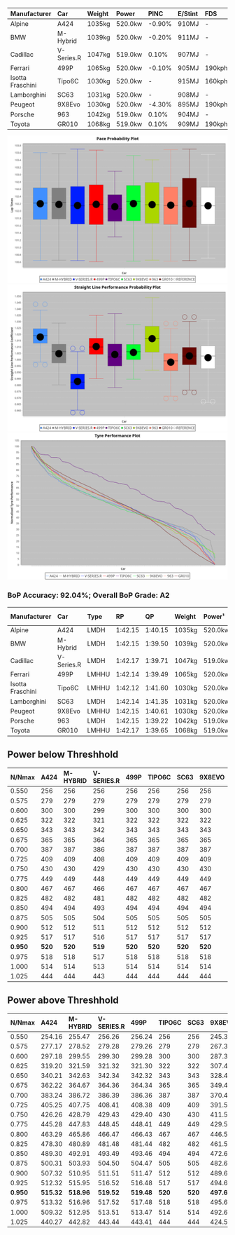 | Manufacturer     | Car        | Weight | Power   | PINC    | E/Stint | FDS     |
|:-|:-|:-|:-|:-|:-|:-|
| Alpine           | A424       | 1035kg | 520.0kw | -0.90%  | 910MJ   |    -    |
| BMW              | M-Hybrid   | 1039kg | 520.0kw | -0.20%  | 911MJ   |    -    |
| Cadillac         | V-Series.R | 1047kg | 519.0kw | 0.10%   | 907MJ   |    -    |
| Ferrari          | 499P       | 1065kg | 520.0kw | -0.10%  | 905MJ   | 190kph  |
| Isotta Fraschini | Tipo6C     | 1030kg | 520.0kw |    -    | 915MJ   | 160kph  |
| Lamborghini      | SC63       | 1031kg | 520.0kw |    -    | 908MJ   |    -    |
| Peugeot          | 9X8Evo     | 1030kg | 520.0kw | -4.30%  | 895MJ   | 190kph  |
| Porsche          | 963        | 1042kg | 519.0kw | 0.10%   | 904MJ   |    -    |
| Toyota           | GR010      | 1068kg | 519.0kw | 0.10%   | 909MJ   | 190kph  |

![PACECHART](./IMG/AUTO.png)
![STRAIGHTLINEPERFORMANCECHART](./IMG/AUTO_sp.png)
![TYREPERFORMANCECHART](./IMG/AUTO_tw.png)

### BoP Accuracy: 92.04%; Overall BoP Grade: A2
| Manufacturer     | Car        | Type  | RP      | QP      | Weight | Power¹  | Threshhold | PINC    | Power²   | E/Stint | AVG Vmax  | FDS     | RDLC | L/Stint | BOP-Grade | Model Accuracy | Model Points | Match%  | SimDiff |
|:-|:-|:-|:-|:-|:-|:-|:-|:-|:-|:-|:-|:-|:-|:-|:-|:-|:-|:-|:-|
| Alpine           | A424       | LMDH  | 1:42.15 | 1:40.15 | 1035kg | 520.0kw | 250.0kph   | -0.90%  | 515.30kw |  910MJ  | 301.90kph |    -    | 1.01 | 33      | ~A1       | 100.00%        | 635          | 97.76%  | ±0.09s  |
| BMW              | M-Hybrid   | LMDH  | 1:42.15 | 1:39.50 | 1039kg | 520.0kw | 250.0kph   | -0.20%  | 519.00kw |  911MJ  | 300.01kph |    -    | 1.01 | 33      | ~A1       | 100.00%        | 1696         | 100.00% | ±0.06s  |
| Cadillac         | V-Series.R | LMDH  | 1:42.17 | 1:39.71 | 1047kg | 519.0kw | 250.0kph   | 0.10%   | 519.50kw |  907MJ  | 295.27kph |    -    | 1.01 | 33      | ~A1       | 88.64%         | 2076         | 99.32%  | ±0.24s  |
| Ferrari          | 499P       | LMHHU | 1:42.14 | 1:39.49 | 1065kg | 520.0kw | 250.0kph   | -0.10%  | 519.50kw |  905MJ  | 299.34kph | 190kph  | 1.02 | 33      | ~A1       | 91.94%         | 2476         | 100.00% | ±0.06s  |
| Isotta Fraschini | Tipo6C     | LMHHU | 1:42.12 | 1:41.60 | 1030kg | 520.0kw | 0.0kph     |    -    | 520.00kw |  915MJ  | 300.58kph | 160kph  | 1.07 | 33      | +Ω1       | 100.00%        | 66           | 48.28%  | ±0.05s  |
| Lamborghini      | SC63       | LMDH  | 1:42.14 | 1:41.35 | 1031kg | 520.0kw | 0.0kph     |    -    | 520.00kw |  908MJ  | 300.73kph |    -    | 1.05 | 33      | ~A1       | 100.00%        | 504          | 99.02%  | ±0.33s  |
| Peugeot          | 9X8Evo     | LMHHU | 1:42.15 | 1:40.61 | 1030kg | 520.0kw | 250.0kph   | -4.30%  | 497.60kw |  895MJ  | 300.56kph | 190kph  | 1.02 | 33      | +B2       | 100.00%        | 249          | 83.94%  | #       |
| Porsche          | 963        | LMDH  | 1:42.15 | 1:39.22 | 1042kg | 519.0kw | 250.0kph   | 0.10%   | 519.50kw |  904MJ  | 298.50kph |    -    | 1.01 | 33      | ~A1       | 90.40%         | 5633         | 100.00% | ±0.26s  |
| Toyota           | GR010      | LMHHU | 1:42.17 | 1:39.65 | 1068kg | 519.0kw | 250.0kph   | 0.10%   | 519.50kw |  909MJ  | 297.86kph | 190kph  | 1.02 | 33      | ~A1       | 90.11%         | 3235         | 100.00% | ±0.22s  |

## Power below Threshhold
| N/Nmax    | A424    | M-HYBRID | V-SERIES.R | 499P    | TIPO6C  | SC63    | 9X8EVO  | 963     | GR010   |
|:-|:-|:-|:-|:-|:-|:-|:-|:-|:-|
|  0.550    |  256    |  256     |  256       |  256    |  256    |  256    |  256    |  256    |  256    |
|  0.575    |  279    |  279     |  279       |  279    |  279    |  279    |  279    |  279    |  279    |
|  0.600    |  300    |  300     |  299       |  300    |  300    |  300    |  300    |  299    |  299    |
|  0.625    |  322    |  322     |  321       |  322    |  322    |  322    |  322    |  321    |  321    |
|  0.650    |  343    |  343     |  342       |  343    |  343    |  343    |  343    |  342    |  342    |
|  0.675    |  365    |  365     |  364       |  365    |  365    |  365    |  365    |  364    |  364    |
|  0.700    |  387    |  387     |  386       |  387    |  387    |  387    |  387    |  386    |  386    |
|  0.725    |  409    |  409     |  408       |  409    |  409    |  409    |  409    |  408    |  408    |
|  0.750    |  430    |  430     |  429       |  430    |  430    |  430    |  430    |  429    |  429    |
|  0.775    |  449    |  449     |  448       |  449    |  449    |  449    |  449    |  448    |  448    |
|  0.800    |  467    |  467     |  466       |  467    |  467    |  467    |  467    |  466    |  466    |
|  0.825    |  482    |  482     |  481       |  482    |  482    |  482    |  482    |  481    |  481    |
|  0.850    |  494    |  494     |  493       |  494    |  494    |  494    |  494    |  493    |  493    |
|  0.875    |  505    |  505     |  504       |  505    |  505    |  505    |  505    |  504    |  504    |
|  0.900    |  512    |  512     |  511       |  512    |  512    |  512    |  512    |  511    |  511    |
|  0.925    |  517    |  517     |  516       |  517    |  517    |  517    |  517    |  516    |  516    |
| **0.950** | **520** | **520**  | **519**    | **520** | **520** | **520** | **520** | **519** | **519** |
|  0.975    |  518    |  518     |  517       |  518    |  518    |  518    |  518    |  517    |  517    |
|  1.000    |  514    |  514     |  513       |  514    |  514    |  514    |  514    |  513    |  513    |
|  1.025    |  444    |  444     |  443       |  444    |  444    |  444    |  444    |  443    |  443    |

## Power above Threshhold
| N/Nmax    | A424       | M-HYBRID   | V-SERIES.R | 499P       | TIPO6C  | SC63    | 9X8EVO     | 963        | GR010      |
|:-|:-|:-|:-|:-|:-|:-|:-|:-|:-|
|  0.550    |  254.16    |  255.47    |  256.26    |  256.24    |  256    |  256    |  245.32    |  256.26    |  256.26    |
|  0.575    |  277.17    |  278.52    |  279.28    |  279.26    |  279    |  279    |  267.34    |  279.28    |  279.28    |
|  0.600    |  297.18    |  299.55    |  299.30    |  299.28    |  300    |  300    |  287.37    |  299.30    |  299.30    |
|  0.625    |  319.20    |  321.59    |  321.32    |  321.30    |  322    |  322    |  307.40    |  321.32    |  321.32    |
|  0.650    |  340.21    |  342.63    |  342.34    |  342.32    |  343    |  343    |  328.42    |  342.34    |  342.34    |
|  0.675    |  362.22    |  364.67    |  364.36    |  364.34    |  365    |  365    |  349.45    |  364.36    |  364.36    |
|  0.700    |  383.24    |  386.72    |  386.39    |  386.36    |  387    |  387    |  370.48    |  386.39    |  386.39    |
|  0.725    |  405.25    |  407.75    |  408.41    |  408.38    |  409    |  409    |  391.50    |  408.41    |  408.41    |
|  0.750    |  426.26    |  428.79    |  429.43    |  429.40    |  430    |  430    |  411.53    |  429.43    |  429.43    |
|  0.775    |  445.28    |  447.83    |  448.45    |  448.41    |  449    |  449    |  429.55    |  448.45    |  448.45    |
|  0.800    |  463.29    |  465.86    |  466.47    |  466.43    |  467    |  467    |  446.57    |  466.47    |  466.47    |
|  0.825    |  478.30    |  480.89    |  481.48    |  481.44    |  482    |  482    |  461.59    |  481.48    |  481.48    |
|  0.850    |  489.30    |  492.91    |  493.49    |  493.46    |  494    |  494    |  472.61    |  493.49    |  493.49    |
|  0.875    |  500.31    |  503.93    |  504.50    |  504.47    |  505    |  505    |  482.62    |  504.50    |  504.50    |
|  0.900    |  507.32    |  510.95    |  511.51    |  511.47    |  512    |  512    |  489.63    |  511.51    |  511.51    |
|  0.925    |  512.32    |  515.95    |  516.52    |  516.48    |  517    |  517    |  494.64    |  516.52    |  516.52    |
| **0.950** | **515.32** | **518.96** | **519.52** | **519.48** | **520** | **520** | **497.64** | **519.52** | **519.52** |
|  0.975    |  513.32    |  516.96    |  517.52    |  517.48    |  518    |  518    |  495.64    |  517.52    |  517.52    |
|  1.000    |  509.32    |  512.95    |  513.51    |  513.47    |  514    |  514    |  492.63    |  513.51    |  513.51    |
|  1.025    |  440.27    |  442.82    |  443.44    |  443.41    |  444    |  444    |  424.55    |  443.44    |  443.44    |
